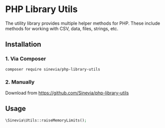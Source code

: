 # PHP Library Utils

The utility library provides multiple helper methods for PHP. These include methods for working with CSV, data, files, strings, etc.

## Installation ##

### 1. Via Composer ###

```
composer require sinevia/php-library-utils
```

### 2. Manually ###

Download from https://github.com/Sinevia/php-library-utils

## Usage ##

```php
\Sinevia\Utils::raiseMemoryLimits();
```
